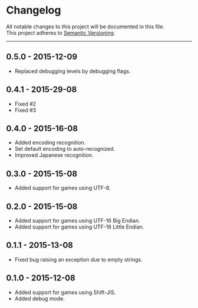 # Changelog

All notable changes to this project will be documented in this file.  
This project adheres to [Semantic Versioning](http://semver.org/).


***

## 0.5.0 - 2015-12-09
- Replaced debugging levels by debugging flags.

## 0.4.1 - 2015-29-08
- Fixed #2
- Fixed #3

## 0.4.0 - 2015-16-08
- Added encoding recognition.
- Set default encoding to auto-recognized.
- Improved Japanese recognition.

## 0.3.0 - 2015-15-08
- Added support for games using UTF-8.

## 0.2.0 - 2015-15-08
- Added support for games using UTF-16 Big Endian.
- Added support for games using UTF-16 Little Endian.

## 0.1.1 - 2015-13-08
- Fixed bug raising an exception due to empty strings.

## 0.1.0 - 2015-12-08
- Added support for games using Shift-JIS.
- Added debug mode.